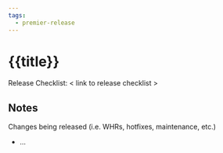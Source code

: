 ```yaml
---
tags:
  - premier-release
---
```

# {{title}}

Release Checklist: < link to release checklist >

## Notes

Changes being released (i.e. WHRs, hotfixes, maintenance, etc.)

- ...